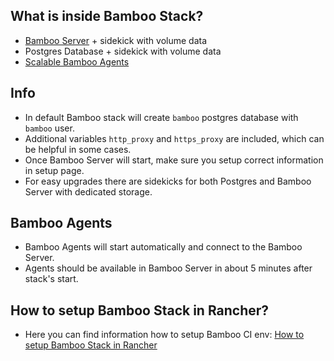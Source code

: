 ## What is inside Bamboo Stack?
* [Bamboo Server](https://hub.docker.com/r/matisq/bamboo-server/) + sidekick with volume data
* Postgres Database + sidekick with volume data
* [Scalable Bamboo Agents](https://hub.docker.com/r/matisq/bamboo-agent/)

## Info
* In default Bamboo stack will create `bamboo` postgres database with `bamboo` user.  
* Additional variables `http_proxy` and `https_proxy` are included, which can be helpful in some cases.
* Once Bamboo Server will start, make sure you setup correct information in setup page.
* For easy upgrades there are sidekicks for both Postgres and Bamboo Server with dedicated storage.

## Bamboo Agents
* Bamboo Agents will start automatically and connect to the Bamboo Server.  
* Agents should be available in Bamboo Server in about 5 minutes after stack's start.

## How to setup Bamboo Stack in Rancher?
* Here you can find information how to setup Bamboo CI env: [How to setup Bamboo Stack in Rancher](https://github.com/matisku/bamboo-docker/blob/master/doc/README.md)
